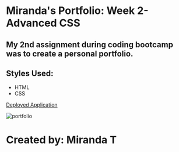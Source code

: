 # Miranda's Portfolio: Week 2-Advanced CSS

## My 2nd assignment during coding bootcamp was to create a personal portfolio.

## Styles Used:
 
 * HTML
 * CSS

[Deployed Application](https://mirandat77.github.io/first-portfolio/)

![portfolio](https://user-images.githubusercontent.com/88161424/134999870-686436f1-3233-44bb-8b75-0fcea53d3ba5.jpg)


# Created by: Miranda T

